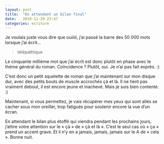 ```yaml
---
layout: post
title:  "En attendant un bilan final"
date:   2010-11-29 23:47
categories: ecriture
---
```


Je voulais juste vous dire que ouiiiii, j’ai passé la barre des 50 000 mots lorsque j’ai écrit…<!-- more -->

> télépathique

Le cinquante millième mot que j’ai écrit est donc plutôt en phase avec le thème général du roman. Coïncidence ? Plutôt, oui. Je n’ai pas fait exprès. :)

C’est donc un petit squelette de roman que j’ai maintenant sur mon disque dur, avec des petits bouts de muscle accrochés çà et là. Il ne tient pas vraiment debout, il est encore jeune et inachevé. Mais je suis bien contente. :)

Maintenant, si vous permettez, je vais récupérer mes yeux qui sont allés se cacher sous mon oreiller, trop fatigués pour soutenir encore la vue d’un écran.

En attendant le bilan plus étoffé qui viendra pendant les prochains jours, j’attire votre attention sur le « çà » de « çà et là ». C’est le seul cas où « ça » prend un accent grave. Et il n’y en a jamais, jamais, jamais sur le A de « cela ». Bonne nuit.

